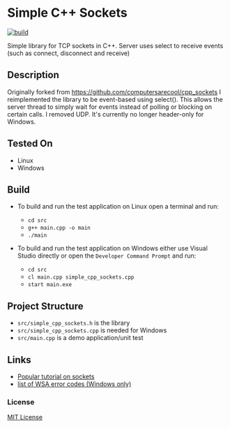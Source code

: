 # Simple C++ Sockets
[![build](https://github.com/ChrisIdema/cpp_sockets/actions/workflows/ci.yml/badge.svg?branch=non_blocking)](https://github.com/ChrisIdema/cpp_sockets/actions/workflows/ci.yml)


Simple library for TCP sockets in C++. Server uses select to receive events (such as connect, disconnect and receive)

## Description

Originally forked from https://github.com/computersarecool/cpp_sockets 
I reimplemented the library to be event-based using select(). This allows the server thread to simply wait for events instead of polling or blocking on certain calls. I removed UDP. 
It's currently no longer header-only for Windows.

## Tested On
- Linux
- Windows

## Build
- To build and run the test application on Linux open a terminal and run:
    - `cd src`
    - `g++ main.cpp -o main`
    - `./main`

- To build and run the test application on Windows either use Visual Studio directly or open the `Developer Command Prompt` and run:
    - `cd src`
    - `cl main.cpp simple_cpp_sockets.cpp`
    - `start main.exe`


## Project Structure
- `src/simple_cpp_sockets.h` is the library
- `src/simple_cpp_sockets.cpp` is needed for Windows
- `src/main.cpp` is a demo application/unit test

## Links
- [Popular tutorial on sockets](https://beej.us/guide/bgnet/) 
- [list of WSA error codes (Windows only)](https://learn.microsoft.com/en-us/windows/win32/winsock/windows-sockets-error-codes-2)
	
### License

[MIT License](http://en.wikipedia.org/wiki/MIT_License)
